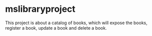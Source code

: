 # mslibraryproject
This project is about a catalog of books, which will expose the books, register a book, update a book and delete a book.

